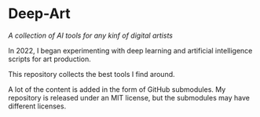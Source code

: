 # Deep-Art
_A collection of AI tools for any kinf of digital artists_

In 2022, I began experimenting with deep learning and artificial intelligence scripts for art production.

This repository collects the best tools I find around.

A lot of the content is added in the form of GitHub submodules. My repository is released under an MIT license, but the submodules may have different licenses.
